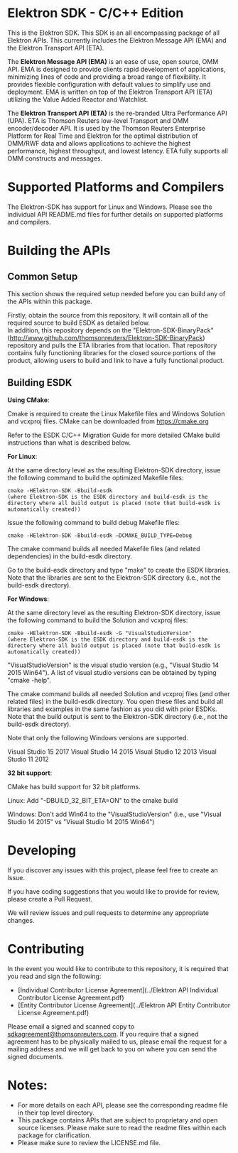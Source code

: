 # Elektron SDK - C/C++ Edition
This is the Elektron SDK. This SDK is an all encompassing package of all Elektron APIs. This currently includes the Elektron Message API (EMA) and the Elektron Transport API (ETA).

The **Elektron Message API (EMA)** is an ease of use, open source, OMM API. EMA is designed to provide clients rapid development of applications, minimizing lines of code and providing a broad range of flexibility. It provides flexible configuration with default values to simplify use and deployment.  EMA is written on top of the Elektron Transport API (ETA) utilizing the Value Added Reactor and Watchlist. 

The **Elektron Transport API (ETA)** is the re-branded Ultra Performance API (UPA). ETA is Thomson Reuters low-level 
Transport and OMM encoder/decoder API.  It is used by the Thomson Reuters Enterprise Platform for Real Time and Elektron for the optimal distribution of OMM/RWF data and allows applications to achieve the highest performance, highest throughput, and lowest latency. ETA fully supports all OMM constructs and messages. 

# Supported Platforms and Compilers

The Elektron-SDK has support for Linux and Windows.  Please see the individual API README.md files for further details on supported platforms and compilers.

# Building the APIs

## Common Setup
This section shows the required setup needed before you can build any of the APIs within this package.

Firstly, obtain the source from this repository. It will contain all of the required source to build ESDK as detailed below.  
In addition, this repository depends on the "Elektron-SDK-BinaryPack" (http://www.github.com/thomsonreuters/Elektron-SDK-BinaryPack) repository and pulls the ETA libraries from that location.  That repository contains fully functioning libraries for the closed source portions of the product, allowing users to build and link to have a fully functional product. 

## Building ESDK

**Using CMake**:

Cmake is required to create the Linux Makefile files and Windows Solution and vcxproj files.
CMake can be downloaded from https://cmake.org

Refer to the ESDK C/C++ Migration Guide for more detailed CMake build instructions than what is described below.

**For Linux**:

At the same directory level as the resulting Elektron-SDK directory, issue the following command to build the optimized Makefile files:

	cmake -HElektron-SDK -Bbuild-esdk
	(where Elektron-SDK is the ESDK directory and build-esdk is the directory where all build output is placed (note that build-esdk is automatically created))

Issue the following command to build debug Makefile files:

	cmake -HElektron-SDK -Bbuild-esdk –DCMAKE_BUILD_TYPE=Debug

The cmake command builds all needed Makefile files (and related dependencies) in the build-esdk directory. 

Go to the build-esdk directory and type "make" to create the ESDK libraries. Note that the libraries are sent to the Elektron-SDK directory (i.e., not the build-esdk directory).

**For Windows**:

At the same directory level as the resulting Elektron-SDK directory, issue the following command to build the Solution and vcxproj files:

	cmake -HElektron-SDK -Bbuild-esdk -G "VisualStudioVersion"
	(where Elektron-SDK is the ESDK directory and build-esdk is the directory where all build output is placed (note that build-esdk is automatically created))

"VisualStudioVersion" is the visual studio version (e.g., "Visual Studio 14 2015 Win64"). A list of visual studio versions can be obtained by typing "cmake -help". 

The cmake command builds all needed Solution and vcxproj files (and other related files) in the build-esdk directory. You open these files and build all libraries and examples in the same fashion as you did with prior ESDKs.
Note that the build output is sent to the Elektron-SDK directory (i.e., not the build-esdk directory).

Note that only the following Windows versions are supported.

Visual Studio 15 2017
Visual Studio 14 2015
Visual Studio 12 2013
Visual Studio 11 2012

**32 bit support**:

CMake has build support for 32 bit platforms.

Linux: Add "-DBUILD_32_BIT_ETA=ON" to the cmake build

Windows: Don't add Win64 to the "VisualStudioVersion" (i.e., use "Visual Studio 14 2015" vs "Visual Studio 14 2015 Win64")

# Developing 

If you discover any issues with this project, please feel free to create an Issue.

If you have coding suggestions that you would like to provide for review, please create a Pull Request.

We will review issues and pull requests to determine any appropriate changes.


# Contributing
In the event you would like to contribute to this repository, it is required that you read and sign the following:

- [Individual Contributor License Agreement](../Elektron API Individual Contributor License Agreement.pdf)
- [Entity Contributor License Agreement](../Elektron API Entity Contributor License Agreement.pdf)

Please email a signed and scanned copy to sdkagreement@thomsonreuters.com.  If you require that a signed agreement has to be physically mailed to us, please email the request for a mailing address and we will get back to you on where you can send the signed documents.


# Notes:
- For more details on each API, please see the corresponding readme file in their top level directory.
- This package contains APIs that are subject to proprietary and open source licenses.  Please make sure to read the readme files within each package for clarification.
- Please make sure to review the LICENSE.md file.
